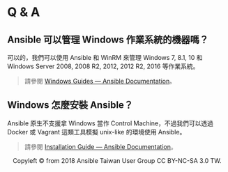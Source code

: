 # Q & A

## Ansible 可以管理 Windows 作業系統的機器嗎？

可以的，我們可以使用 Ansible 和 WinRM 來管理 Windows 7, 8.1, 10 和 Windows Server 2008, 2008 R2, 2012, 2012 R2, 2016 等作業系統。

> 請參閱 [Windows Guides — Ansible Documentation][windows_guides]。

[windows_guides]: http://docs.ansible.com/ansible/latest/user_guide/windows.html

## Windows 怎麼安裝 Ansible？

Ansible 原生不支援拿 Windows 當作 Control Machine，不過我們可以透過 Docker 或 Vagrant 這類工具模擬 unix-like 的環境使用 Ansible。

> 請參閱 [Installation Guide — Ansible Documentation][installation_guide]。

[installation_guide]: http://docs.ansible.com/ansible/latest/installation_guide/intro_installation.html#control-machine-requirements


<div style="text-align: center;">
Copyleft © from 2018 Ansible Taiwan User Group CC BY-NC-SA 3.0 TW.
</div>
